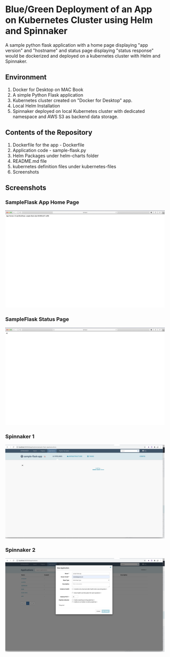 # Blue/Green Deployment of an App on Kubernetes Cluster using Helm and Spinnaker

A sample python flask application with a home page displaying "app version" and "hostname" and status page displaying "status response" would be dockerized and deployed on a kubernetes cluster with Helm and Spinnaker.

## Environment
1. Docker for Desktop on MAC Book
2. A simple Python Flask application
3. Kubernetes cluster created on "Docker for Desktop" app.
4. Local Helm Installation
5. Spinnaker deployed on local Kubernetes cluster with dedicated namespace and AWS S3 as backend data storage.

## Contents of the Repository
1. Dockerfile for the app - Dockerfile
2. Application code - sample-flask.py
3. Helm Packages under helm-charts folder
4. README.md file
5. kubernetes definition files under kubernetes-files
6. Screenshots


## Screenshots

### SampleFlask App Home Page
![SampleFlask App Home Page](https://github.com/rokie582/kubernetes-demo/blob/master/Sample-Flask-app-home-page.png)

### SampleFlask Status Page 
![SampleFlask Status Page](https://github.com/rokie582/kubernetes-demo/blob/master/Sample-Flask-app-status-page.png)

### Spinnaker 1
![Spinnaker 1](https://github.com/rokie582/kubernetes-demo/blob/master/Spinnaker-1.png)

### Spinnaker 2
![Spinnaker 2](https://github.com/rokie582/kubernetes-demo/blob/master/Spinnaker-2.png)
